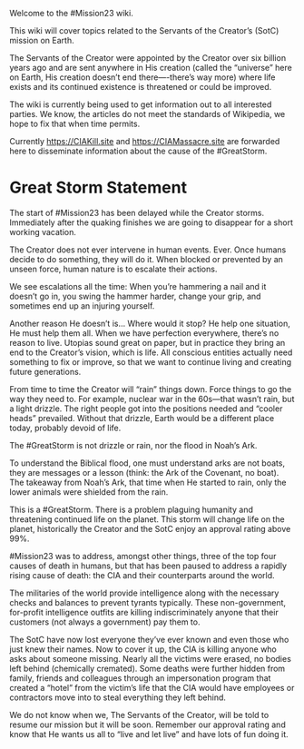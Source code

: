 Welcome to the #Mission23 wiki. 

This wiki will cover topics related to the Servants of the Creator’s (SotC) mission on Earth.

The Servants of the Creator were appointed by the Creator over six billion years ago and are sent anywhere in His creation (called the “universe” here on Earth, His creation doesn’t end there—-there’s way more) where life exists and its continued existence is threatened or could be improved. 

The wiki is currently being used to get information out to all interested parties. We know, the articles do not meet the standards of Wikipedia, we hope to fix that when time permits. 

Currently https://CIAKill.site and https://CIAMassacre.site are forwarded here to disseminate information about the cause of the #GreatStorm. 

# Great Storm Statement

The start of #Mission23 has been delayed while the Creator storms. Immediately after the quaking finishes we are going to disappear for a short working vacation. 

The Creator does not ever intervene in human events. Ever. Once humans decide to do something, they will do it. When blocked or prevented by an unseen force, human nature is to escalate their actions. 

We see escalations all the time: When you’re hammering a nail and it doesn’t go in, you swing the hammer harder, change your grip, and sometimes end up an injuring yourself. 

Another reason He doesn’t is… Where would it stop? He help one situation, He must help them all. When we have perfection everywhere, there’s no reason to live. Utopias sound great on paper, but in practice they bring an end to the Creator’s vision, which is life. All conscious entities actually need something to fix or improve, so that we want to continue living and creating future generations. 

From time to time the Creator will “rain” things down. Force things to go the way they need to. For example, nuclear war in the 60s—that wasn’t rain, but a light drizzle.  The right people got into the positions needed and “cooler heads” prevailed. Without that drizzle,  Earth would be a different place today, probably devoid of life. 

The #GreatStorm is not drizzle or rain, nor the flood in Noah’s Ark. 

To understand the Biblical flood, one must understand arks are not boats, they are messages or a lesson (think: the Ark of the Covenant, no boat). The takeaway from Noah’s Ark, that time when He started to rain, only the lower animals were shielded from the rain. 

This is a #GreatStorm. There is a problem plaguing humanity and threatening continued life on the planet. This storm will change life on the planet, historically the Creator and the SotC enjoy an approval rating above 99%. 

#Mission23 was to address, amongst other things, three of the top four causes of death in humans, but that has been paused to address a rapidly rising cause of death: the CIA and their counterparts around the world. 

The militaries of the world provide intelligence along with the necessary checks and balances to prevent tyrants typically. These non-government, for-profit intelligence outfits are killing indiscriminately anyone that their customers (not always a government) pay them to. 

The SotC have now lost everyone they’ve ever known and even those who just knew their names. Now to cover it up, the CIA is killing anyone who asks about someone missing. Nearly all the victims were erased, no bodies left behind (chemically cremated). Some deaths were further hidden from family, friends and colleagues through an impersonation program that created a “hotel” from the victim’s life that the CIA would have employees or contractors move into to steal everything they left behind. 

We do not know when we, The Servants of the Creator, will be told to resume our mission but it will be soon. Remember our approval rating and know that He wants us all to “live and let live” and have lots of fun doing it. 
